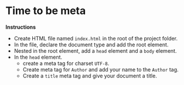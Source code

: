 # Time to be meta

**Instructions**
* Create HTML file named `index.html` in the root of the project folder. 
* In the file, declare the document type  and add the root element.
* Nested in the root element, add a `head` element and a `body` element.
* In the `head` element.
    * create a meta tag for charset `UTF-8`.
    * Create meta tag for `Author` and add your name to the `Author` tag. 
    * Create a `title` meta tag and give your document a title.